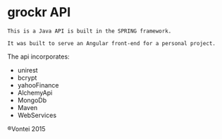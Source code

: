 
# grockr API


```
This is a Java API is built in the SPRING framework.

It was built to serve an Angular front-end for a personal project. 

```

The api incorporates:
* unirest
* bcrypt
* yahooFinance
* AlchemyApi
* MongoDb
* Maven
* WebServices



®Vontei 2015